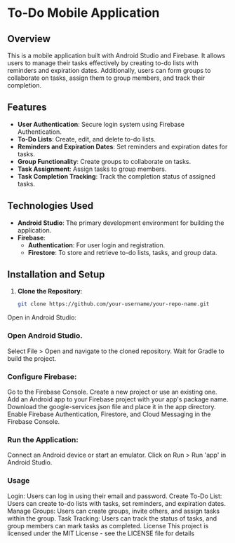 # To-Do Mobile Application

## Overview
This is a mobile application built with Android Studio and Firebase. It allows users to manage their tasks effectively by creating to-do lists with reminders and expiration dates. Additionally, users can form groups to collaborate on tasks, assign them to group members, and track their completion.

## Features
- **User Authentication**: Secure login system using Firebase Authentication.
- **To-Do Lists**: Create, edit, and delete to-do lists.
- **Reminders and Expiration Dates**: Set reminders and expiration dates for tasks.
- **Group Functionality**: Create groups to collaborate on tasks.
- **Task Assignment**: Assign tasks to group members.
- **Task Completion Tracking**: Track the completion status of assigned tasks.

## Technologies Used
- **Android Studio**: The primary development environment for building the application.
- **Firebase**:
  - **Authentication**: For user login and registration.
  - **Firestore**: To store and retrieve to-do lists, tasks, and group data.

## Installation and Setup
1. **Clone the Repository**:
   ```bash
   git clone https://github.com/your-username/your-repo-name.git
Open in Android Studio:

### Open Android Studio.
Select File > Open and navigate to the cloned repository.
Wait for Gradle to build the project.

### Configure Firebase:
Go to the Firebase Console.
Create a new project or use an existing one.
Add an Android app to your Firebase project with your app's package name.
Download the google-services.json file and place it in the app directory.
Enable Firebase Authentication, Firestore, and Cloud Messaging in the Firebase Console.

### Run the Application:

Connect an Android device or start an emulator.
Click on Run > Run 'app' in Android Studio.

### Usage
Login: Users can log in using their email and password.
Create To-Do List: Users can create to-do lists with tasks, set reminders, and expiration dates.
Manage Groups: Users can create groups, invite others, and assign tasks within the group.
Task Tracking: Users can track the status of tasks, and group members can mark tasks as completed.
License
This project is licensed under the MIT License - see the LICENSE file for details
